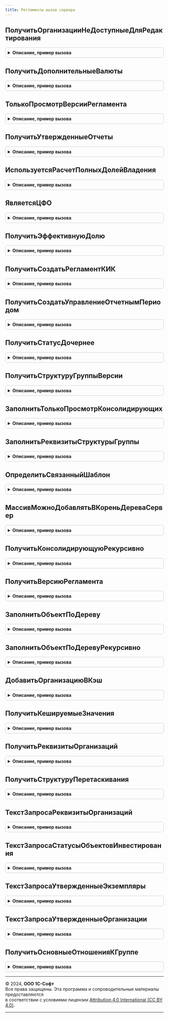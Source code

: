 ```yaml
---
title: Регламенты вызов сервера
---
```



## ПолучитьОрганизацииНеДоступныеДляРедактирования
<details style="margin: 1em 0; padding: 0.5em; border: 1px solid #ccc; border-radius: 6px;">

<summary style="font-weight: bold; cursor: pointer;">Описание, пример вызова</summary>

```bsl

Функция ПолучитьОрганизацииНеДоступныеДляРедактирования(Сценарий, ДатаВерсии) Экспорт
```

Пример вызова
```bsl
Результат = РегламентыВызовСервера.ПолучитьОрганизацииНеДоступныеДляРедактирования(Сценарий, ДатаВерсии) 
```
</details>

## ПолучитьДополнительныеВалюты
<details style="margin: 1em 0; padding: 0.5em; border: 1px solid #ccc; border-radius: 6px;">

<summary style="font-weight: bold; cursor: pointer;">Описание, пример вызова</summary>

```bsl

Функция ПолучитьДополнительныеВалюты(ВерсияРегламента) Экспорт
```

Пример вызова
```bsl
Результат = РегламентыВызовСервера.ПолучитьДополнительныеВалюты(ВерсияРегламента) 
```
</details>

## ТолькоПросмотрВерсииРегламента
<details style="margin: 1em 0; padding: 0.5em; border: 1px solid #ccc; border-radius: 6px;">

<summary style="font-weight: bold; cursor: pointer;">Описание, пример вызова</summary>

```bsl

Функция ТолькоПросмотрВерсииРегламента(ВерсияРегламентаПодготовкиОтчетности) Экспорт
```

Пример вызова
```bsl
Результат = РегламентыВызовСервера.ТолькоПросмотрВерсииРегламента(ВерсияРегламентаПодготовкиОтчетности) 
```
</details>

## ПолучитьУтвержденныеОтчеты
<details style="margin: 1em 0; padding: 0.5em; border: 1px solid #ccc; border-radius: 6px;">

<summary style="font-weight: bold; cursor: pointer;">Описание, пример вызова</summary>

```bsl

Функция ПолучитьУтвержденныеОтчеты(ВерсияРегламента) Экспорт
```

Пример вызова
```bsl
Результат = РегламентыВызовСервера.ПолучитьУтвержденныеОтчеты(ВерсияРегламента) 
```
</details>

## ИспользуетсяРасчетПолныхДолейВладения
<details style="margin: 1em 0; padding: 0.5em; border: 1px solid #ccc; border-radius: 6px;">

<summary style="font-weight: bold; cursor: pointer;">Описание, пример вызова</summary>

```bsl

Функция ИспользуетсяРасчетПолныхДолейВладения(ОрганизацияКонсолидирующая, ВерсияРегламента) Экспорт
```

Пример вызова
```bsl
Результат = РегламентыВызовСервера.ИспользуетсяРасчетПолныхДолейВладения(ОрганизацияКонсолидирующая, ВерсияРегламента) 
```
</details>

## ЯвляетсяЦФО
<details style="margin: 1em 0; padding: 0.5em; border: 1px solid #ccc; border-radius: 6px;">

<summary style="font-weight: bold; cursor: pointer;">Описание, пример вызова</summary>

```bsl

Функция ЯвляетсяЦФО(Организация, ЕстьПодчиненныеРегламентированныеИлиИностранные = Истина, КэшРеквизитовОрганизаций = Неопределено) Экспорт
```

Пример вызова
```bsl
Результат = РегламентыВызовСервера.ЯвляетсяЦФО(Организация, ЕстьПодчиненныеРегламентированныеИлиИностранные, КэшРеквизитовОрганизаций);
```
</details>

## ПолучитьЭффективнуюДолю
<details style="margin: 1em 0; padding: 0.5em; border: 1px solid #ccc; border-radius: 6px;">

<summary style="font-weight: bold; cursor: pointer;">Описание, пример вызова</summary>

```bsl

Функция ПолучитьЭффективнуюДолю(Сценарий, ПериодДата, ПериодСсылка, Инвестор, ОбъектИнвестирования) Экспорт
```

Пример вызова
```bsl
Результат = РегламентыВызовСервера.ПолучитьЭффективнуюДолю(Сценарий, ПериодДата, ПериодСсылка, Инвестор, ОбъектИнвестирования) 
```
</details>

## ПолучитьСоздатьРегламентКИК
<details style="margin: 1em 0; padding: 0.5em; border: 1px solid #ccc; border-radius: 6px;">

<summary style="font-weight: bold; cursor: pointer;">Описание, пример вызова</summary>

```bsl

Функция ПолучитьСоздатьРегламентКИК(ТаблицаИнвесторОбъектИнвестирования, Сценарий, ПериодОтчета) Экспорт
```

Пример вызова
```bsl
Результат = РегламентыВызовСервера.ПолучитьСоздатьРегламентКИК(ТаблицаИнвесторОбъектИнвестирования, Сценарий, ПериодОтчета) 
```
</details>

## ПолучитьСоздатьУправлениеОтчетнымПериодом
<details style="margin: 1em 0; padding: 0.5em; border: 1px solid #ccc; border-radius: 6px;">

<summary style="font-weight: bold; cursor: pointer;">Описание, пример вызова</summary>

```bsl

Функция ПолучитьСоздатьУправлениеОтчетнымПериодом(Сценарий, ПериодОтчета, Регламент) Экспорт
```

Пример вызова
```bsl
Результат = РегламентыВызовСервера.ПолучитьСоздатьУправлениеОтчетнымПериодом(Сценарий, ПериодОтчета, Регламент) 
```
</details>

## ПолучитьСтатусДочернее
<details style="margin: 1em 0; padding: 0.5em; border: 1px solid #ccc; border-radius: 6px;">

<summary style="font-weight: bold; cursor: pointer;">Описание, пример вызова</summary>

```bsl

Функция ПолучитьСтатусДочернее() Экспорт
```

Пример вызова
```bsl
Результат = РегламентыВызовСервера.ПолучитьСтатусДочернее() 
```
</details>

## ПолучитьСтруктуруГруппыВерсии
<details style="margin: 1em 0; padding: 0.5em; border: 1px solid #ccc; border-radius: 6px;">

<summary style="font-weight: bold; cursor: pointer;">Описание, пример вызова</summary>

```bsl

Функция ПолучитьСтруктуруГруппыВерсии(КонтекстВерсияРегламента, Сценарий, ДатаСреза, ИсточникВерсии = Неопределено) Экспорт
```

Пример вызова
```bsl
Результат = РегламентыВызовСервера.ПолучитьСтруктуруГруппыВерсии(КонтекстВерсияРегламента, Сценарий, ДатаСреза, ИсточникВерсии);
```
</details>

## ЗаполнитьТолькоПросмотрКонсолидирующих
<details style="margin: 1em 0; padding: 0.5em; border: 1px solid #ccc; border-radius: 6px;">

<summary style="font-weight: bold; cursor: pointer;">Описание, пример вызова</summary>

```bsl

Процедура ЗаполнитьТолькоПросмотрКонсолидирующих(УзелДерева, СтруктураДействий, КэшируемыеЗначения) Экспорт
```

Пример вызова
```bsl
РегламентыВызовСервера.ЗаполнитьТолькоПросмотрКонсолидирующих(УзелДерева, СтруктураДействий, КэшируемыеЗначения) 
```
</details>

## ЗаполнитьРеквизитыСтруктурыГруппы
<details style="margin: 1em 0; padding: 0.5em; border: 1px solid #ccc; border-radius: 6px;">

<summary style="font-weight: bold; cursor: pointer;">Описание, пример вызова</summary>

```bsl

Процедура ЗаполнитьРеквизитыСтруктурыГруппы(КонтекстВерсияРегламента, ДатаСреза, Сценарий, МеткаВремени, СтруктураГруппы, ИсточникВерсии = Неопределено) Экспорт
```

Пример вызова
```bsl
РегламентыВызовСервера.ЗаполнитьРеквизитыСтруктурыГруппы(КонтекстВерсияРегламента, ДатаСреза, Сценарий, МеткаВремени, СтруктураГруппы, ИсточникВерсии);
```
</details>

## ОпределитьСвязанныйШаблон
<details style="margin: 1em 0; padding: 0.5em; border: 1px solid #ccc; border-radius: 6px;">

<summary style="font-weight: bold; cursor: pointer;">Описание, пример вызова</summary>

```bsl

Функция ОпределитьСвязанныйШаблон(ВерсияРегламента,СвязанныйШаблонПроцесса) Экспорт
```

Пример вызова
```bsl
Результат = РегламентыВызовСервера.ОпределитьСвязанныйШаблон(ВерсияРегламента, СвязанныйШаблонПроцесса) 
```
</details>

## МассивМожноДобавлятьВКореньДереваСервер
<details style="margin: 1em 0; padding: 0.5em; border: 1px solid #ccc; border-radius: 6px;">

<summary style="font-weight: bold; cursor: pointer;">Описание, пример вызова</summary>

```bsl

Функция МассивМожноДобавлятьВКореньДереваСервер(Массив) Экспорт
```

Пример вызова
```bsl
Результат = РегламентыВызовСервера.МассивМожноДобавлятьВКореньДереваСервер(Массив) 
```
</details>

## ПолучитьКонсолидирующуюРекурсивно
<details style="margin: 1em 0; padding: 0.5em; border: 1px solid #ccc; border-radius: 6px;">

<summary style="font-weight: bold; cursor: pointer;">Описание, пример вызова</summary>

```bsl

Функция ПолучитьКонсолидирующуюРекурсивно(УзелДерева, Консолидирующая) Экспорт
```

Пример вызова
```bsl
Результат = РегламентыВызовСервера.ПолучитьКонсолидирующуюРекурсивно(УзелДерева, Консолидирующая) 
```
</details>

## ПолучитьВерсиюРегламента
<details style="margin: 1em 0; padding: 0.5em; border: 1px solid #ccc; border-radius: 6px;">

<summary style="font-weight: bold; cursor: pointer;">Описание, пример вызова</summary>

```bsl

Функция ПолучитьВерсиюРегламента(Регламент, ДатаСреза = Неопределено) Экспорт
```

Пример вызова
```bsl
Результат = РегламентыВызовСервера.ПолучитьВерсиюРегламента(Регламент, ДатаСреза);
```
</details>

## ЗаполнитьОбъектПоДереву
<details style="margin: 1em 0; padding: 0.5em; border: 1px solid #ccc; border-radius: 6px;">

<summary style="font-weight: bold; cursor: pointer;">Описание, пример вызова</summary>

```bsl

Процедура ЗаполнитьОбъектПоДереву(ОбъектВерсия, Дерево) Экспорт
```

Пример вызова
```bsl
РегламентыВызовСервера.ЗаполнитьОбъектПоДереву(ОбъектВерсия, Дерево) 
```
</details>

## ЗаполнитьОбъектПоДеревуРекурсивно
<details style="margin: 1em 0; padding: 0.5em; border: 1px solid #ccc; border-radius: 6px;">

<summary style="font-weight: bold; cursor: pointer;">Описание, пример вызова</summary>

```bsl

Функция ЗаполнитьОбъектПоДеревуРекурсивно(ОбъектВерсия, СтрокиДереваСтруктураГруппы, ОрганизацииГрупп = Неопределено) Экспорт
```

Пример вызова
```bsl
Результат = РегламентыВызовСервера.ЗаполнитьОбъектПоДеревуРекурсивно(ОбъектВерсия, СтрокиДереваСтруктураГруппы, ОрганизацииГрупп);
```
</details>

## ДобавитьОрганизациюВКэш
<details style="margin: 1em 0; padding: 0.5em; border: 1px solid #ccc; border-radius: 6px;">

<summary style="font-weight: bold; cursor: pointer;">Описание, пример вызова</summary>

```bsl

Функция ДобавитьОрганизациюВКэш(Кэш, ДочерняяОрганизация, КонсолидирующаяОрганизация) Экспорт
```

Пример вызова
```bsl
Результат = РегламентыВызовСервера.ДобавитьОрганизациюВКэш(Кэш, ДочерняяОрганизация, КонсолидирующаяОрганизация));
```
</details>

## ПолучитьКешируемыеЗначения
<details style="margin: 1em 0; padding: 0.5em; border: 1px solid #ccc; border-radius: 6px;">

<summary style="font-weight: bold; cursor: pointer;">Описание, пример вызова</summary>

```bsl

Функция ПолучитьКешируемыеЗначения(СтруктураДействий, КэшируемыеЗначения) Экспорт
```

Пример вызова
```bsl
Результат = РегламентыВызовСервера.ПолучитьКешируемыеЗначения(СтруктураДействий, КэшируемыеЗначения) 
```
</details>

## ПолучитьРеквизитыОрганизаций
<details style="margin: 1em 0; padding: 0.5em; border: 1px solid #ccc; border-radius: 6px;">

<summary style="font-weight: bold; cursor: pointer;">Описание, пример вызова</summary>

```bsl

Функция ПолучитьРеквизитыОрганизаций(Организации, Сценарий = Неопределено, Период = Неопределено) Экспорт
```

Пример вызова
```bsl
Результат = РегламентыВызовСервера.ПолучитьРеквизитыОрганизаций(Организации, Сценарий, Период);
```
</details>

## ПолучитьСтруктуруПеретаскивания
<details style="margin: 1em 0; padding: 0.5em; border: 1px solid #ccc; border-radius: 6px;">

<summary style="font-weight: bold; cursor: pointer;">Описание, пример вызова</summary>

```bsl

Функция ПолучитьСтруктуруПеретаскивания(ОрганизацииИсточник, ШаблонУзла, Сценарий = Неопределено, ДатаУП = Неопределено) Экспорт
```

Пример вызова
```bsl
Результат = РегламентыВызовСервера.ПолучитьСтруктуруПеретаскивания(ОрганизацииИсточник, ШаблонУзла, Сценарий, ДатаУП);
```
</details>

## ТекстЗапросаРеквизитыОрганизаций
<details style="margin: 1em 0; padding: 0.5em; border: 1px solid #ccc; border-radius: 6px;">

<summary style="font-weight: bold; cursor: pointer;">Описание, пример вызова</summary>

```bsl

Функция ТекстЗапросаРеквизитыОрганизаций(НомераТаблиц = Неопределено) Экспорт
```

Пример вызова
```bsl
Результат = РегламентыВызовСервера.ТекстЗапросаРеквизитыОрганизаций(НомераТаблиц);
```
</details>

## ТекстЗапросаСтатусыОбъектовИнвестирования
<details style="margin: 1em 0; padding: 0.5em; border: 1px solid #ccc; border-radius: 6px;">

<summary style="font-weight: bold; cursor: pointer;">Описание, пример вызова</summary>

```bsl

Функция ТекстЗапросаСтатусыОбъектовИнвестирования(НомераТаблиц = Неопределено) Экспорт
```

Пример вызова
```bsl
Результат = РегламентыВызовСервера.ТекстЗапросаСтатусыОбъектовИнвестирования(НомераТаблиц);
```
</details>

## ТекстЗапросаУтвержденныеЭкземпляры
<details style="margin: 1em 0; padding: 0.5em; border: 1px solid #ccc; border-radius: 6px;">

<summary style="font-weight: bold; cursor: pointer;">Описание, пример вызова</summary>

```bsl

Функция ТекстЗапросаУтвержденныеЭкземпляры(НомераТаблиц = Неопределено) Экспорт
```

Пример вызова
```bsl
Результат = РегламентыВызовСервера.ТекстЗапросаУтвержденныеЭкземпляры(НомераТаблиц);
```
</details>

## ТекстЗапросаУтвержденныеОрганизации
<details style="margin: 1em 0; padding: 0.5em; border: 1px solid #ccc; border-radius: 6px;">

<summary style="font-weight: bold; cursor: pointer;">Описание, пример вызова</summary>

```bsl

Функция ТекстЗапросаУтвержденныеОрганизации(НомераТаблиц = Неопределено) Экспорт
```

Пример вызова
```bsl
Результат = РегламентыВызовСервера.ТекстЗапросаУтвержденныеОрганизации(НомераТаблиц);
```
</details>

## ПолучитьОсновныеОтношенияКГруппе
<details style="margin: 1em 0; padding: 0.5em; border: 1px solid #ccc; border-radius: 6px;">

<summary style="font-weight: bold; cursor: pointer;">Описание, пример вызова</summary>

```bsl

Функция ПолучитьОсновныеОтношенияКГруппе() Экспорт
```

Пример вызова
```bsl
Результат = РегламентыВызовСервера.ПолучитьОсновныеОтношенияКГруппе() 
```
</details>

---

© 2024, **ООО 1С-Софт**  
Все права защищены. Эта программа и сопроводительные материалы предоставляются  
в соответствии с условиями лицензии [Attribution 4.0 International (CC BY 4.0)](https://creativecommons.org/licenses/by/4.0/legalcode).

---
